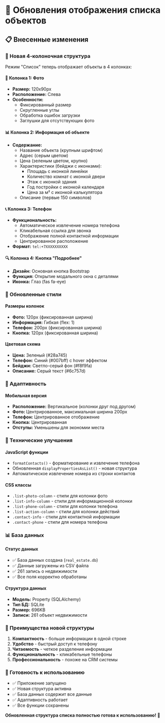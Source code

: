 # 🔄 Обновления отображения списка объектов

## 📋 Внесенные изменения

### 🎯 Новая 4-колоночная структура

Режим "Список" теперь отображает объекты в 4 колонках:

#### 📸 Колонка 1: Фото
- **Размер:** 120x90px
- **Расположение:** Слева
- **Особенности:** 
  - Фиксированный размер
  - Скругленные углы
  - Обработка ошибок загрузки
  - Заглушки для отсутствующих фото

#### 📊 Колонка 2: Информация об объекте
- **Содержание:**
  - Название объекта (крупным шрифтом)
  - Адрес (серым цветом)
  - Цена (зеленым цветом, крупно)
  - Характеристики (бейджи с иконками):
    - Площадь с иконкой линейки
    - Количество комнат с иконкой двери
    - Этаж с иконкой здания
    - Год постройки с иконкой календаря
    - Цена за м² с иконкой калькулятора
  - Описание (первые 150 символов)

#### 📞 Колонка 3: Телефон
- **Функциональность:**
  - Автоматическое извлечение номера телефона
  - Кликабельная ссылка для звонка
  - Отображение полной контактной информации
  - Центрированное расположение
- **Формат:** `tel:+7XXXXXXXXXX`

#### 🔍 Колонка 4: Кнопка "Подробнее"
- **Дизайн:** Основная кнопка Bootstrap
- **Функция:** Открытие модального окна с деталями
- **Иконка:** Глаз (fas fa-eye)

### 🎨 Обновленные стили

#### Размеры колонок
- **Фото:** 120px (фиксированная ширина)
- **Информация:** Гибкая (flex: 1)
- **Телефон:** 200px (фиксированная ширина)
- **Кнопка:** 120px (фиксированная ширина)

#### Цветовая схема
- **Цена:** Зеленый (#28a745)
- **Телефон:** Синий (#007bff) с hover эффектом
- **Бейджи:** Светло-серый фон (#f8f9fa)
- **Описание:** Серый текст (#6c757d)

### 📱 Адаптивность

#### Мобильная версия
- **Расположение:** Вертикальное (колонки друг под другом)
- **Фото:** Центрированное, максимальная ширина 200px
- **Телефон:** Центрированное отображение
- **Кнопка:** Центрированная
- **Отступы:** Уменьшены для экономии места

### 🔧 Технические улучшения

#### JavaScript функции
- `formatContacts()` - форматирование и извлечение телефона
- Обновленная `displayPropertiesAsList()` - новая структура
- Автоматическое извлечение номера из строки контактов

#### CSS классы
- `.list-photo-column` - стили для колонки фото
- `.list-info-column` - стили для информационной колонки
- `.list-phone-column` - стили для колонки телефона
- `.list-action-column` - стили для колонки действий
- `.contact-info` - стили для контактной информации
- `.contact-phone` - стили для номера телефона

### 📊 База данных

#### Статус данных
- ✅ База данных создана (`real_estate.db`)
- ✅ Данные загружены из CSV файла
- ✅ 261 запись о недвижимости
- ✅ Все поля корректно обработаны

#### Структура данных
- **Модель:** Property (SQLAlchemy)
- **Тип БД:** SQLite
- **Размер:** 696KB
- **Записи:** 261 объект недвижимости

### 🎯 Преимущества новой структуры

1. **Компактность** - больше информации в одной строке
2. **Удобство** - быстрый доступ к телефону
3. **Читаемость** - четкое разделение информации
4. **Функциональность** - кликабельные телефоны
5. **Профессиональность** - похоже на CRM системы

### 🚀 Готовность к использованию

- ✅ Приложение запущено
- ✅ Новая структура активна
- ✅ База данных содержит все данные
- ✅ Адаптивность работает
- ✅ Все функции сохранены

**Обновленная структура списка полностью готова к использованию!** 🎉 